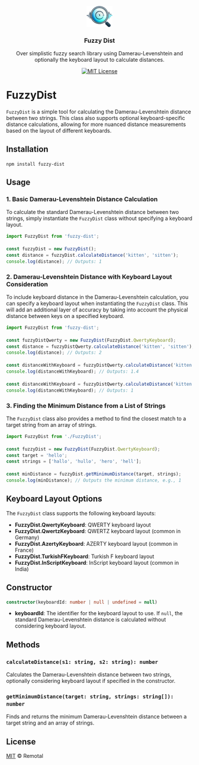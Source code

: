 <p align="center">
  <img src="https://raw.githubusercontent.com/remotal-io/fuzzy-dist/main/fuzzy-dist.png" alt="Fuzzy Dist" width=70>
  <h3 align="center">Fuzzy Dist</h3>
  <p align="center">Over simplistic fuzzy search library using Damerau-Levenshtein and optionally the keyboard layout to calculate distances.</p>
  <p align="center">
    <a href="https://github.com/remotal-io/fuzzy-dist/tree/main/LICENSE"><img src="https://img.shields.io/badge/license-MIT-blue.svg" alt="MIT License"/></a>
  </p>
  
</p>

# FuzzyDist

`FuzzyDist` is a simple tool for calculating the Damerau-Levenshtein distance between two strings. This class also supports optional keyboard-specific distance calculations, allowing for more nuanced distance measurements based on the layout of different keyboards.

## Installation

`npm install fuzzy-dist`

## Usage

### 1. Basic Damerau-Levenshtein Distance Calculation

To calculate the standard Damerau-Levenshtein distance between two strings, simply instantiate the `FuzzyDist` class without specifying a keyboard layout.

```typescript
import FuzzyDist from 'fuzzy-dist';

const fuzzyDist = new FuzzyDist();
const distance = fuzzyDist.calculateDistance('kitten', 'sitten');
console.log(distance); // Outputs: 1
```

### 2. Damerau-Levenshtein Distance with Keyboard Layout Consideration

To include keyboard distance in the Damerau-Levenshtein calculation, you can specify a keyboard layout when instantiating the `FuzzyDist` class. This will add an additional layer of accuracy by taking into account the physical distance between keys on a specified keyboard.

```typescript
import FuzzyDist from 'fuzzy-dist';

const fuzzyDistQwerty = new FuzzyDist(FuzzyDist.QwertyKeyboard);
const distance = fuzzyDistQwerty.calculateDistance('kitten', 'sitten');
console.log(distance); // Outputs: 2

const distanceWithKeyboard = fuzzyDistQwerty.calculateDistance('kitten', 'oitten');
console.log(distanceWithKeyboard); // Outputs: 1.4

const distanceWithKeyboard = fuzzyDistQwerty.calculateDistance('kitten', 'jitten');
console.log(distanceWithKeyboard); // Outputs: 1
```

### 3. Finding the Minimum Distance from a List of Strings

The `FuzzyDist` class also provides a method to find the closest match to a target string from an array of strings.

```typescript
import FuzzyDist from './FuzzyDist';

const fuzzyDist = new FuzzyDist(FuzzyDist.QwertyKeyboard);
const target = 'hello';
const strings = ['hallo', 'hullo', 'hero', 'hell'];

const minDistance = fuzzyDist.getMinimumDistance(target, strings);
console.log(minDistance); // Outputs the minimum distance, e.g., 1
```

## Keyboard Layout Options

The `FuzzyDist` class supports the following keyboard layouts:

- **FuzzyDist.QwertyKeyboard**: QWERTY keyboard layout
- **FuzzyDist.QwertzKeyboard**: QWERTZ keyboard layout (common in Germany)
- **FuzzyDist.AzertyKeyboard**: AZERTY keyboard layout (common in France)
- **FuzzyDist.TurkishFKeyboard**: Turkish F keyboard layout
- **FuzzyDist.InScriptKeyboard**: InScript keyboard layout (common in India)

## Constructor

```typescript
constructor(keyboardId: number | null | undefined = null)
```

- **keyboardId**: The identifier for the keyboard layout to use. If `null`, the standard Damerau-Levenshtein distance is calculated without considering keyboard layout.

## Methods

### `calculateDistance(s1: string, s2: string): number`

Calculates the Damerau-Levenshtein distance between two strings, optionally considering keyboard layout if specified in the constructor.

### `getMinimumDistance(target: string, strings: string[]): number`

Finds and returns the minimum Damerau-Levenshtein distance between a target string and an array of strings.

## License

[MIT](https://github.com/remotal-io/fuzzy-dist/tree/main/LICENSE) © Remotal
